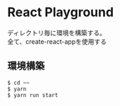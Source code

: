 # React Playground
ディレクトリ毎に環境を構築する。<br>
全て、create-react-appを使用する

## 環境構築
```
$ cd ~~
$ yarn
$ yarn run start
```
